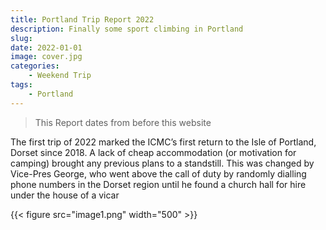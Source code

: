 ```yaml
---
title: Portland Trip Report 2022
description: Finally some sport climbing in Portland
slug: 
date: 2022-01-01
image: cover.jpg
categories:
    - Weekend Trip
tags:
    - Portland
---
```


> This Report dates from before this website

The first trip of 2022 marked the ICMC’s first return to the Isle of Portland, Dorset since
2018. A lack of cheap accommodation (or motivation for camping) brought any previous
plans to a standstill. This was changed by Vice-Pres George, who went above the call of
duty by randomly dialling phone numbers in the Dorset region until he found a church hall for
hire under the house of a vicar

{{< figure src="image1.png" width="500" >}}